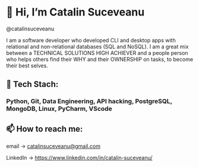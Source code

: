# 👋 Hi, I’m Catalin Suceveanu 
@catalinsuceveanu

I am a software developer who developed CLI and desktop apps with relational and non-relational databases (SQL and NoSQL). I am a great mix between a TECHNICAL SOLUTIONS HIGH ACHIEVER and a people person who helps others find their WHY and their OWNERSHIP on tasks, to become their best selves.

## 🌱 Tech Stach:
### Python, Git, Data Engineering, API hacking, PostgreSQL, MongoDB, Linux, PyCharm, VScode

## 📫 How to reach me: 
email -> catalinsuceveanu@gmail.com

LinkedIn -> https://www.linkedin.com/in/catalin-suceveanu/

<!---
catalinsuceveanu/catalinsuceveanu is a ✨ special ✨ repository because its `README.md` (this file) appears on your GitHub profile.
You can click the Preview link to take a look at your changes.
--->
